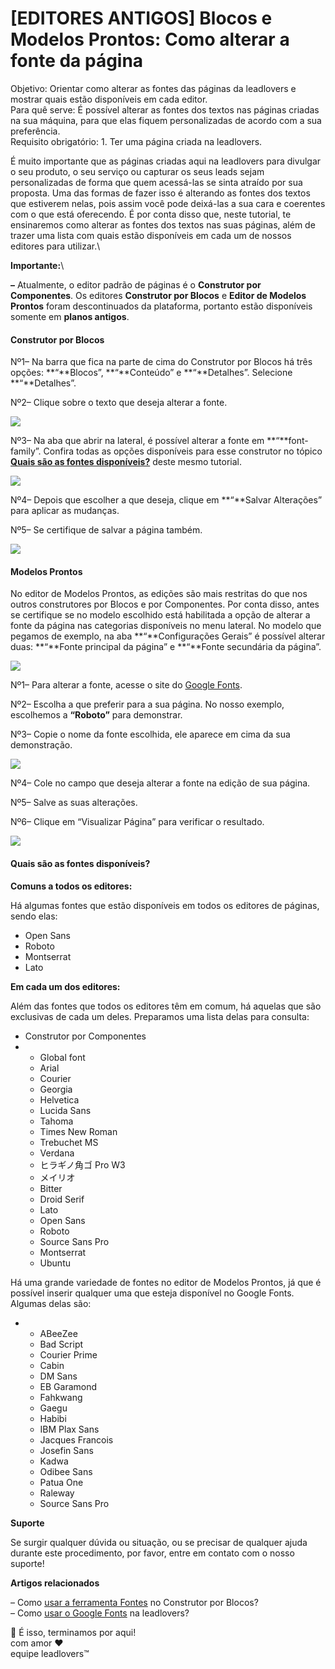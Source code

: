 # \[EDITORES ANTIGOS] Blocos e Modelos Prontos: Como alterar a fonte da página

Objetivo: Orientar como alterar as fontes das páginas da leadlovers e mostrar quais estão disponíveis em cada editor.\
Para quê serve: É possível alterar as fontes dos textos nas páginas criadas na sua máquina, para que elas fiquem personalizadas de acordo com a sua preferência.\
Requisito obrigatório: 1. Ter uma página criada na leadlovers.

É muito importante que as páginas criadas aqui na leadlovers para divulgar o seu produto, o seu serviço ou capturar os seus leads sejam personalizadas de forma que quem acessá-las se sinta atraído por sua proposta. Uma das formas de fazer isso é alterando as fontes dos textos que estiverem nelas, pois assim você pode deixá-las a sua cara e coerentes com o que está oferecendo. É por conta disso que, neste tutorial, te ensinaremos como alterar as fontes dos textos nas suas páginas, além de trazer uma lista com quais estão disponíveis em cada um de nossos editores para utilizar.\


&#x20;**Importante:**\


**–** Atualmente, o editor padrão de páginas é o **Construtor por Componentes**. Os editores **Construtor por Blocos** e **Editor de Modelos Prontos** foram descontinuados da plataforma, portanto estão disponíveis somente em **planos antigos**.

#### Construtor por Blocos <a href="#blocos" id="blocos"></a>

Nº1– Na barra que fica na parte de cima do Construtor por Blocos há três opções: **“**Blocos”, **“**Conteúdo” e **“**Detalhes”. Selecione **“**Detalhes”.

Nº2– Clique sobre o texto que deseja alterar a fonte.&#x20;

[![](https://legado.leadlovers.site/wp-content/uploads/2021/11/img03-1.png)](https://legado.leadlovers.site/wp-content/uploads/2021/11/img03-1.png)

Nº3– Na aba que abrir na lateral, é possível alterar a fonte em **“**font-family”. Confira todas as opções disponíveis para esse construtor no tópico [**Quais são as fontes disponíveis?**](broken-reference) deste mesmo tutorial.

[![](https://legado.leadlovers.site/wp-content/uploads/2021/11/img04-1.png)](https://legado.leadlovers.site/wp-content/uploads/2021/11/img04-1.png)

Nº4– Depois que escolher a que deseja, clique em **“**Salvar Alterações” para aplicar as mudanças.

Nº5– Se certifique de salvar a página também.

[![](https://legado.leadlovers.site/wp-content/uploads/2021/11/img05-1.png)](https://legado.leadlovers.site/wp-content/uploads/2021/11/img05-1.png)

#### Modelos Prontos <a href="#modelos-prontos" id="modelos-prontos"></a>

No editor de Modelos Prontos, as edições são mais restritas do que nos outros construtores por Blocos e por Componentes. Por conta disso, antes se certifique se no modelo escolhido está habilitada a opção de alterar a fonte da página nas categorias disponíveis no menu lateral. No modelo que pegamos de exemplo, na aba **“**Configurações Gerais” é possível alterar duas: **“**Fonte principal da página” e **“**Fonte secundária da página”.&#x20;

[![](https://legado.leadlovers.site/wp-content/uploads/2021/11/img06-1.png)](https://legado.leadlovers.site/wp-content/uploads/2021/11/img06-1.png)

Nº1– Para alterar a fonte, acesse o site do [Google Fonts](https://fonts.google.com/).

Nº2– Escolha a que preferir para a sua página. No nosso exemplo, escolhemos a **“Roboto”** para demonstrar.&#x20;

Nº3– Copie o nome da fonte escolhida, ele aparece em cima da sua demonstração.

[![](https://legado.leadlovers.site/wp-content/uploads/2021/11/img07-1.png)](https://legado.leadlovers.site/wp-content/uploads/2021/11/img07-1.png)

Nº4– Cole no campo que deseja alterar a fonte na edição de sua página.

Nº5– Salve as suas alterações.

Nº6– Clique em “Visualizar Página” para verificar o resultado.

[![](https://legado.leadlovers.site/wp-content/uploads/2021/11/img08-1.png)](https://legado.leadlovers.site/wp-content/uploads/2021/11/img08-1.png)

#### Quais são as fontes disponíveis? <a href="#fontes-disponiveis" id="fontes-disponiveis"></a>

**Comuns a todos os editores:**

Há algumas fontes que estão disponíveis em todos os editores de páginas, sendo elas:&#x20;

* Open Sans
* Roboto
* Montserrat
* Lato

**Em cada um dos editores:**

Além das fontes que todos os editores têm em comum, há aquelas que são exclusivas de cada um deles. Preparamos uma lista delas para consulta:

* Construtor por Componentes
*
  * Global font
  * Arial
  * Courier
  * Georgia
  * Helvetica
  * Lucida Sans
  * Tahoma
  * Times New Roman
  * Trebuchet MS
  * Verdana
  * ヒラギノ角ゴ Pro W3
  * メイリオ
  * Bitter
  * Droid Serif
  * Lato
  * Open Sans
  * Roboto
  * Source Sans Pro
  * Montserrat
  * Ubuntu

Há uma grande variedade de fontes no editor de Modelos Prontos, já que é possível inserir qualquer uma que esteja disponível no Google Fonts. Algumas delas são:

*
  * ABeeZee&#x20;
  * Bad Script&#x20;
  * Courier Prime
  * Cabin
  * DM Sans&#x20;
  * EB Garamond&#x20;
  * Fahkwang
  * Gaegu
  * Habibi
  * IBM Plax Sans&#x20;
  * Jacques Francois&#x20;
  * Josefin Sans
  * Kadwa
  * Odibee Sans
  * Patua One
  * Raleway
  * Source Sans Pro

**Suporte**

Se surgir qualquer dúvida ou situação, ou se precisar de qualquer ajuda durante este procedimento, por favor, entre em contato com o nosso suporte!

**Artigos relacionados**

– Como [usar a ferramenta Fontes](https://suporte.love/google-fonts/) no Construtor por Blocos?\
– Como [usar o Google Fonts](https://suporte.love/google-fonts/) na leadlovers?

🏁 É isso, terminamos por aqui!\
com amor ❤\
equipe leadlovers™
